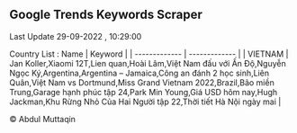 

## Google Trends Keywords Scraper 
 
Last Update 29-09-2022 , 10:29:00

Country List :
 Name  | Keyword |
| ------------- | ------------- |
| VIETNAM | Jan Koller,Xiaomi 12T,Lien quan,Hoài Lâm,Việt Nam đấu với Ấn Độ,Nguyễn Ngọc Ký,Argentina,Argentina – Jamaica,Công an đánh 2 học sinh,Liên Quân,Việt Nam vs Dortmund,Miss Grand Vietnam 2022,Brazil,Bão miền Trung,Garage hạnh phúc tập 24,Park Min Young,Giá USD hôm nay,Hugh Jackman,Khu Rừng Nhỏ Của Hai Người tập 22,Thời tiết Hà Nội ngày mai |



© Abdul Muttaqin 
